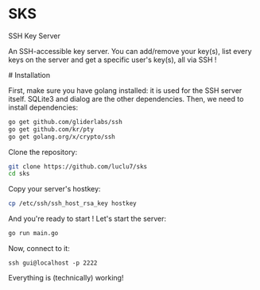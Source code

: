 # SKS
SSH Key Server

An SSH-accessible key server. You can add/remove your key(s), list every keys on the server and get a specific user's key(s), all via SSH !

# Installation

First, make sure you have golang installed: it is used for the SSH server itself. SQLite3 and dialog are the other dependencies.
Then, we need to install dependencies:
```bash
go get github.com/gliderlabs/ssh
go get github.com/kr/pty
go get golang.org/x/crypto/ssh
```

Clone the repository:
```bash
git clone https://github.com/luclu7/sks
cd sks
```

Copy your server's hostkey:
```bash
cp /etc/ssh/ssh_host_rsa_key hostkey
```

And you're ready to start !
Let's start the server:
```bash
go run main.go
```

Now, connect to it:
```
ssh gui@localhost -p 2222
```

Everything is (technically) working!
